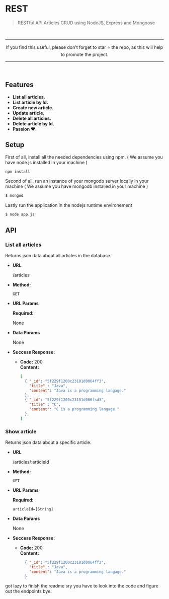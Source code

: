 # REST 
> RESTful API Articles CRUD using NodeJS, Express and Mongoose

<br>
<hr>
<p align="center">
If you find this useful, please don't forget to star ⭐️ the repo, as this will help to promote the project.<br>
</p>
<hr>
<br>


## Features
- **List all articles.**
- **List article by Id.**
- **Create new article.**
- **Update article.**
- **Delete all articles.**
- **Delete article by Id.**
- **Passion ♥.**


## Setup
First of all, install all the needed dependencies using npm. ( We assume you have node.js installed in your machine )
```bash
npm install
```

Second of all, run an instance of your mongodb server locally in your machine ( We assume you have mongodb installed in your machine )
```bash
$ mongod
```

Lastly run the application in the nodejs runtime environement
```bash
$ node app.js
```

## API
### List all articles
  Returns json data about all articles in the database.

* **URL**

  /articles

* **Method:**

  `GET`
  
*  **URL Params**

   **Required:**
 
   None

* **Data Params**

  None

* **Success Response:**

  * **Code:** 200 <br />
    **Content:** 
    ```json
    [
      { "_id": "5f229f1200c23181d0064ff3", 
        "title" : "Java", 
        "content": "Java is a programming langage." 
      },
      { "_id": "5f229f1200c23181d006fsd3",
        "title" : "C", 
        "content": "C is a programming langage."
      },
    ]
    ```
    
### Show article
  Returns json data about a specific article.

* **URL**

  /articles/:articleId

* **Method:**

  `GET`
  
*  **URL Params**

   **Required:**
 
   `articleId=[String]`

* **Data Params**

  None

* **Success Response:**

  * **Code:** 200 <br />
    **Content:** 
    ```json
      { "_id": "5f229f1200c23181d0064ff3", 
        "title" : "Java", 
        "content": "Java is a programming langage." 
      }
    ```


got lazy to finish the readme sry you have to look into the code and figure out the endpoints bye.
    



    


